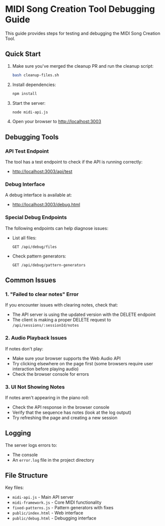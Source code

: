 # MIDI Song Creation Tool Debugging Guide

This guide provides steps for testing and debugging the MIDI Song Creation Tool.

## Quick Start

1. Make sure you've merged the cleanup PR and run the cleanup script:
   ```bash
   bash cleanup-files.sh
   ```

2. Install dependencies:
   ```bash
   npm install
   ```

3. Start the server:
   ```bash
   node midi-api.js
   ```

4. Open your browser to [http://localhost:3003](http://localhost:3003)

## Debugging Tools

### API Test Endpoint

The tool has a test endpoint to check if the API is running correctly:
- [http://localhost:3003/api/test](http://localhost:3003/api/test)

### Debug Interface

A debug interface is available at:
- [http://localhost:3003/debug.html](http://localhost:3003/debug.html)

### Special Debug Endpoints

The following endpoints can help diagnose issues:

- List all files:
  ```
  GET /api/debug/files
  ```

- Check pattern generators:
  ```
  GET /api/debug/pattern-generators
  ```

## Common Issues

### 1. "Failed to clear notes" Error

If you encounter issues with clearing notes, check that:
- The API server is using the updated version with the DELETE endpoint
- The client is making a proper DELETE request to `/api/sessions/:sessionId/notes`

### 2. Audio Playback Issues

If notes don't play:
- Make sure your browser supports the Web Audio API
- Try clicking elsewhere on the page first (some browsers require user interaction before playing audio)
- Check the browser console for errors

### 3. UI Not Showing Notes

If notes aren't appearing in the piano roll:
- Check the API response in the browser console
- Verify that the sequence has notes (look at the log output)
- Try refreshing the page and creating a new session

## Logging

The server logs errors to:
- The console
- An `error.log` file in the project directory

## File Structure

Key files:
- `midi-api.js` - Main API server
- `midi-framework.js` - Core MIDI functionality
- `fixed-patterns.js` - Pattern generators with fixes
- `public/index.html` - Web interface
- `public/debug.html` - Debugging interface

